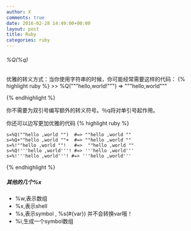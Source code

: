 ```yaml
---
author: X
comments: true
date: 2016-02-28 14:49:00+00:00
layout: post
title: Ruby
categories: ruby
---
```




###### %Q(%q)
优雅的转义方式：当你使用字符串的时候，你可能经常需要这样的代码：
{% highlight ruby %}
    >> %Q("""hello,world!""")
    => """hello,world"""

{% endhighlight %}

你不需要为双引号编写额外的转义符号。％q将对单引号起作用。


你还可以边写更加优雅的代码
{% highlight ruby %}

    s=%Q(""hello ,world "")  #=> ""hello ,world ""
    s=%Q+""hello ,world ""+  #=> ""hello ,world ""
    s=%!""hello ,world ""!   #=>  ""hello ,world ""
    s=%Q!'''hello ,world'''! #=> '''hello ,world'''
    s=%!'''hello ,world'''! #=> '''hello ,world'''
{% endhighlight %}

##### 其他的几个%x
- %w,表示数组
- %x,表示shell
- %s,表示symbol , %s(#{var}) 并不会转换var哦！
- %i,生成一个symbol数组
